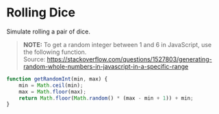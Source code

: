 # Rolling Dice

Simulate rolling a pair of dice.

> **NOTE:** To get a random integer between 1 and 6 in JavaScript, use the following function.  
> Source: https://stackoverflow.com/questions/1527803/generating-random-whole-numbers-in-javascript-in-a-specific-range
```js
function getRandomInt(min, max) {
    min = Math.ceil(min);
    max = Math.floor(max);
    return Math.floor(Math.random() * (max - min + 1)) + min;
}
```
